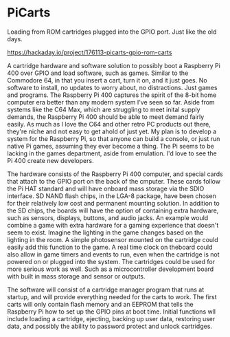 # PiCarts
Loading from ROM cartridges plugged into the GPIO port. Just like the old days.

https://hackaday.io/project/176113-picarts-gpio-rom-carts

A cartridge hardware and software solution to possibly boot a Raspberry Pi 400 over GPIO and load software, such as games. Similar to the Commodore 64, in that you insert a cart, turn it on, and it just goes. No software to install, no updates to worry about, no distractions. Just games and programs.
The Raspberry Pi 400 captures the spirit of the 8-bit home computer era better than any modern system I've seen so far. Aside from systems like the C64 Max, which are struggling to meet inital supply demands, the Raspberry Pi 400 should be able to meet demand fairly easily. As much as I love the C64 and other retro PC products out there, they're niche and not easy to get ahold of just yet. My plan is to develop a system for the Raspberry Pi, so that anyone can build a console, or just run native Pi games, assuming they ever become a thing. The Pi seems to be lacking in the games department, aside from emulation. I'd love to see the Pi 400 create new developers.

The hardware consists of the Raspberry Pi 400 computer, and special cards that attach to the GPIO port on the back of the cmputer. These cards follow the Pi HAT standard and will have onboard mass storage via the SDIO interface. SD NAND flash chips, in the LGA-8 package, have been chosen for their relatively low cost and permanent mounting solution. In addition to the SD chips, the boards will have the option of containing extra hardware, such as sensors, displays, buttons, and audio jacks. An example would combine a game with extra hardware for a gaming experience that doesn't seem to exist. Imagine the lighting in the game changes based on the lighting in the room. A simple photosensor mounted on the cartridge could easily add this function to the game. A real time clock on theboard could also allow in game timers and events to run, even when the cartridge is not powered on or plugged into the system. The cartridges could be used for more serious work as well. Such as a microcontroller development board with built in mass storage and sensor or outputs. 

The software will consist of a cartridge manager program that runs at startup, and will provide everything needed for the carts to work. The first carts will only contain flash memory and an EEPROM that tells the Raspberry Pi how to set up the GPIO pins at boot time. Initial functions wll include loading a cartridge, ejecting, backing up user data, restoring user data, and possibly the ability to password protect and unlock cartridges.
